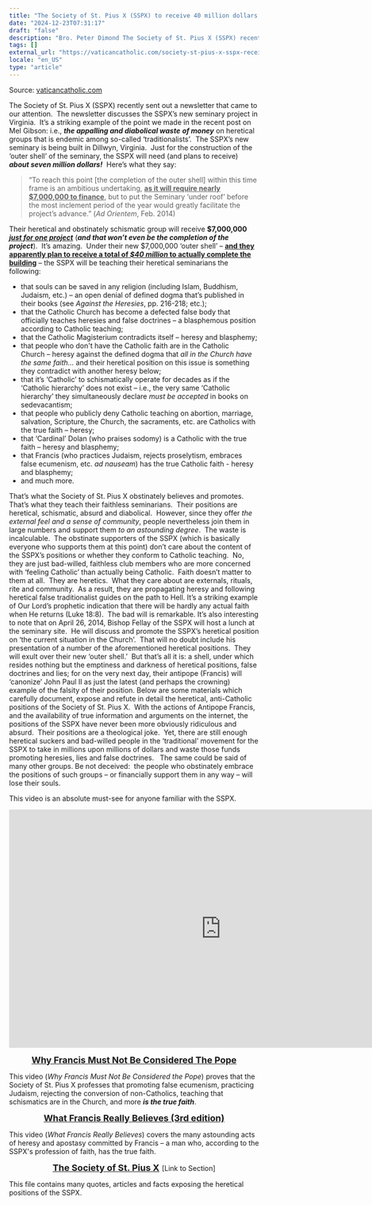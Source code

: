 ```yaml
---
title: "The Society of St. Pius X (SSPX) to receive 40 million dollars for their heretical seminary project"
date: "2024-12-23T07:31:17"
draft: "false"
description: "Bro. Peter Dimond The Society of St. Pius X (SSPX) recently sent out a newsletter that came to our attention.  The newsletter discusses the SSPX’s new seminary project in Virginia.  It’s a striking example of [...]"
tags: []
external_url: "https://vaticancatholic.com/society-st-pius-x-sspx-receive-7-million-dollars-heretical-seminary-project/"
locale: "en_US"
type: "article"
---
```


Source: [vaticancatholic.com](https://vaticancatholic.com/society-st-pius-x-sspx-receive-7-million-dollars-heretical-seminary-project/)

<p>The Society of St. Pius X (SSPX) recently sent out a newsletter that came to our attention.  The newsletter discusses the SSPX’s new seminary project in Virginia.  It’s a striking example of the point we made in the recent post on Mel Gibson: i.e., <b><i>the appalling and diabolical waste</i></b> <b><i>of money</i></b> on heretical groups that is endemic among so-called ‘traditionalists’.  The SSPX’s new seminary is being built in Dillwyn, Virginia.  Just for the construction of the ‘outer shell’ of the seminary, the SSPX will need (and plans to receive) <b><i>about seven million dollars!</i></b>  Here’s what they say:</p>
<blockquote>
<p>“To reach this point [the completion of the outer shell] within this time frame is an ambitious undertaking, <b><span style="text-decoration: underline;">as it will require nearly $7,000,000 to finance</span></b>, but to put the Seminary ‘under roof’ before the most inclement period of the year would greatly facilitate the project’s advance.” (<i>Ad Orientem</i>, Feb. 2014)</p>
</blockquote>
<p>Their heretical and obstinately schismatic group will receive <b>$7,000,000</b> <b><i><span style="text-decoration: underline;">just for one project</span></i></b> (<b><i>and that won’t even be the completion of the project</i></b>).  It’s amazing.  Under their new $7,000,000 ‘outer shell’ – <strong><span style="text-decoration: underline;">a</span><span style="text-decoration: underline;"><strong>n</strong>d they apparently plan to receive a total of<em> $40 million </em>to actually complete the building</span></strong> – the SSPX will be teaching their heretical seminarians the following:</p>
<ul>
<li>that souls can be saved in any religion (including Islam, Buddhism, Judaism, etc.) – an open denial of defined dogma that’s published in their books (see <em>Against the Heresies</em>, pp. 216-218; etc.);</li>
<li>that the Catholic Church has become a defected false body that officially teaches heresies and false doctrines – a blasphemous position according to Catholic teaching;</li>
<li>that the Catholic Magisterium contradicts itself – heresy and blasphemy;</li>
<li>that people who don't have the Catholic faith are in the Catholic Church – heresy against the defined dogma that<em> all in the Church have the same faith... </em>and their heretical position on this issue is something they contradict with another heresy below;</li>
<li>that it’s ‘Catholic’ to schismatically operate for decades as if the ‘Catholic hierarchy’ does not exist – i.e., the very same ‘Catholic hierarchy’ they simultaneously declare <em>must be accepted</em> in books on sedevacantism;</li>
<li>that people who publicly deny Catholic teaching on abortion, marriage, salvation, Scripture, the Church, the sacraments, etc. are Catholics with the true faith – heresy;</li>
<li>that ‘Cardinal’ Dolan (who praises sodomy) is a Catholic with the true faith – heresy and blasphemy;</li>
<li>that Francis (who practices Judaism, rejects proselytism, embraces false ecumenism, etc. <i>ad nauseam</i>) has the true Catholic faith - heresy and blasphemy;</li>
<li>and much more.</li>
</ul>
<p>That’s what the Society of St. Pius X obstinately believes and promotes.  That’s what they teach their faithless seminarians.  Their positions are heretical, schismatic, absurd and diabolical.  However, since they offer <i>the external feel</i> <i>and a sense of community</i>, people nevertheless join them in large numbers and support them <i>to an astounding degree</i>.  The waste is incalculable.  The obstinate supporters of the SSPX (which is basically everyone who supports them at this point) don’t care about the content of the SSPX’s positions or whether they conform to Catholic teaching.  No, they are just bad-willed, faithless club members who are more concerned with ‘feeling Catholic’ than actually being Catholic.  Faith doesn’t matter to them at all.  They are heretics.  What they care about are externals, rituals, rite and community.  As a result, they are propagating heresy and following heretical false traditionalist guides on the path to Hell. It’s a striking example of Our Lord’s prophetic indication that there will be hardly any actual faith when He returns (Luke 18:8).  The bad will is remarkable. It’s also interesting to note that on April 26, 2014, Bishop Fellay of the SSPX will host a lunch at the seminary site.  He will discuss and promote the SSPX’s heretical position on ‘the current situation in the Church’.  That will no doubt include his presentation of a number of the aforementioned heretical positions.  They will exult over their new ‘outer shell.’  But that’s all it is: a shell, under which resides nothing but the emptiness and darkness of heretical positions, false doctrines and lies; for on the very next day, their antipope (Francis) will ‘canonize’ John Paul II as just the latest (and perhaps the crowning) example of the falsity of their position. Below are some materials which carefully document, expose and refute in detail the heretical, anti-Catholic positions of the Society of St. Pius X.  With the actions of Antipope Francis, and the availability of true information and arguments on the internet, the positions of the SSPX have never been more obviously ridiculous and absurd.  Their positions are a theological joke.  Yet, there are still enough heretical suckers and bad-willed people in the ‘traditional’ movement for the SSPX to take in millions upon millions of dollars and waste those funds promoting heresies, lies and false doctrines.   The same could be said of many other groups. Be not deceived:  the people who obstinately embrace the positions of such groups – or financially support them in any way – will lose their souls.</p>
<p>This video is an absolute must-see for anyone familiar with the SSPX.</p>
<p><iframe src="https://www.youtube.com/embed/b1v5t0xbcUo?rel=0" width="853" height="480" frameborder="0" allowfullscreen="allowfullscreen"></iframe></p>
<p style="text-align: center;"><span style="font-size: large;"><b><a href="https://vaticancatholic.com/francis-must-considered-pope/" target="_blank" rel="noopener">Why Francis Must Not Be Considered The Pope</a></b></span></p>
<p>This video (<em>Why Francis Must Not Be Considered the Pope</em>) proves that the Society of St. Pius X professes that promoting false ecumenism, practicing Judaism, rejecting the conversion of non-Catholics, teaching that schismatics are in the Church, and more <b><i>is the true faith</i></b>.  </p>
<p style="text-align: center;"><span style="font-size: large;"><strong><a href="https://www.mostholyfamilymonastery.com/truthreport/28-minute-must-see-video-what-francis-really-believes-3rd-edition/" target="_blank" rel="noopener">What Francis Really Believes (3rd edition)</a></strong></span></p>
<p>This video (<em>What Francis Really Believes</em>) covers the many astounding acts of heresy and apostasy committed by Francis – a man who, according to the SSPX's profession of faith, has the true faith.</p>
<p style="text-align: center;"><span style="font-size: large;"><a href="https://www.mostholyfamilymonastery.com/SSPX_mainpage.php" target="_blank" rel="noopener"><b>The Society of St. Pius X</b></a> </span>[Link to Section]</p>
<p>This file contains many quotes, articles and facts exposing the heretical positions of the SSPX.</p>

